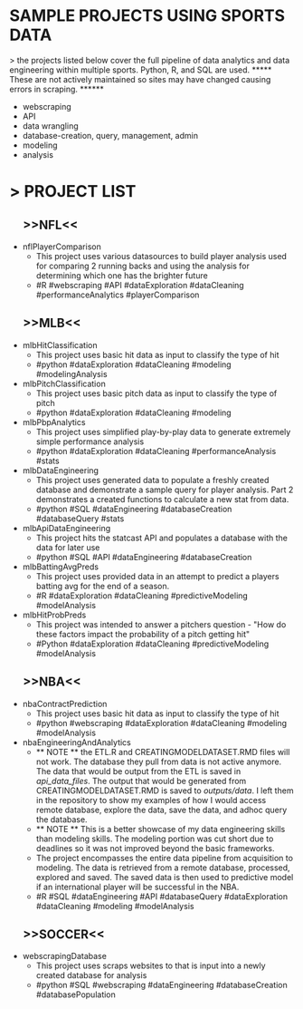 # SAMPLE PROJECTS USING SPORTS DATA 

\> the projects listed below cover the full pipeline of data analytics and data engineering within multiple sports. Python, R, and SQL are used. ***** These are not actively maintained so sites may have changed causing errors in scraping. ******
<ul> 
    <li>webscraping</li> 
    <li>API</li> 
    <li>data wrangling</li> 
    <li>database-creation, query, management, admin</li> 
    <li>modeling</li> 
    <li>analysis</li> 
</ul>

# > PROJECT LIST
<ul> 
    <h2>>>NFL<<</h2>
    <li>
    nflPlayerComparison
        <ul>
        <li>
        This project uses various datasources to build player analysis used for comparing 2 running backs and using the analysis for determining which one has the brighter future
        </li>
        <li>
        #R #webscraping #API #dataExploration #dataCleaning #performanceAnalytics #playerComparison
        </li>
        </ul>
    </li>
    <h2>>>MLB<<</h2>
    <li>
    mlbHitClassification
        <ul>
        <li>
        This project uses basic hit data as input to classify the type of hit
        </li>
        <li>
        #python #dataExploration #dataCleaning #modeling #modelingAnalysis
        </li>
        </ul>
    </li>
    <li>
    mlbPitchClassification
        <ul>
        <li>
        This project uses basic pitch data as input to classify the type of pitch
        </li>
        <li>
        #python #dataExploration #dataCleaning #modeling 
        </li>
        </ul>
    </li>
    </li>
        <li>
    mlbPbpAnalytics
        <ul>
        <li>
        This project uses simplified play-by-play data to generate extremely simple performance analysis
        </li>
        <li>
        #python #dataExploration #dataCleaning #performanceAnalysis #stats
        </li>
        </ul>
    </li>
    </li>
    <li>
    mlbDataEngineering
        <ul>
        <li>
        This project uses generated data to populate a freshly created database and demonstrate a sample query for player analysis. Part 2 demonstrates a created functions to calculate a new stat from data.
        </li>
        <li>
        #python #SQL #dataEngineering #databaseCreation #databaseQuery #stats
        </li>
        </ul>    
    </li>
    <li>
    mlbApiDataEngineering
        <ul>
        <li>
        This project hits the statcast API and populates a database with the data for later use
        </li>
        <li>
        #python #SQL #API #dataEngineering #databaseCreation
        </li>
        </ul>    
    </li>    
    <li>
    mlbBattingAvgPreds
        <ul>
        <li>
        This project uses provided data in an attempt to predict a players batting avg for the end of a season.
        </li>
        <li>
        #R #dataExploration #dataCleaning #predictiveModeling #modelAnalysis
        </li>
        </ul>    
    </li>
    <li>
    mlbHitProbPreds
        <ul>
        <li>
        This project was intended to answer a pitchers question - "How do these factors impact the probability of a pitch getting hit"
        </li>
        <li>
        #Python #dataExploration #dataCleaning #predictiveModeling #modelAnalysis
        </li>
        </ul>    
    </li>            
    <h2>>>NBA<<</h2>
    <li>
    nbaContractPrediction
        <ul>
        <li>
        This project uses basic hit data as input to classify the type of hit
        </li>
        <li>
        #python #webscraping #dataExploration #dataCleaning #modeling #modelAnalysis
        </li>
        </ul>
    </li>
    <li>
    nbaEngineeringAndAnalytics
        <ul>
        <li>
        ** NOTE ** the ETL.R and CREATINGMODELDATASET.RMD files will not work. The database they pull from data is not active anymore. The data that would be output from the ETL is saved in <i>api_data_files</i>. The output that would be generated from CREATINGMODELDATASET.RMD is saved to <i>outputs/data</i>. I left them in the repository to show my examples of how I would access remote database, explore the data, save the data, and adhoc query the database.
        </li>
        <li>
        ** NOTE ** This is a better showcase of my data engineering skills than modeling skills. The modeling portion was cut short due to deadlines so it was not improved beyond the basic frameworks.
        </li>
        <li>
        The project encompasses the entire data pipeline from acquisition to modeling. The data is retrieved from a remote database, processed, explored and saved. The saved data is then used to predictive model if an international player will be successful in the NBA.
        </li>
        <li>
        #R #SQL #dataEngineering #API #databaseQuery #dataExploration #dataCleaning #modeling #modelAnalysis
        </li>
        </ul>
    </li>
    <h2>>>SOCCER<<</h2>
    <li>
    webscrapingDatabase
        <ul>
        <li>
        This project uses scraps websites to that is input into a newly created database for analysis
        </li>
        <li>
        #python #SQL #webscraping #dataEngineering #databaseCreation #databasePopulation
        </li>
        </ul>
    </li>   
</ul>
